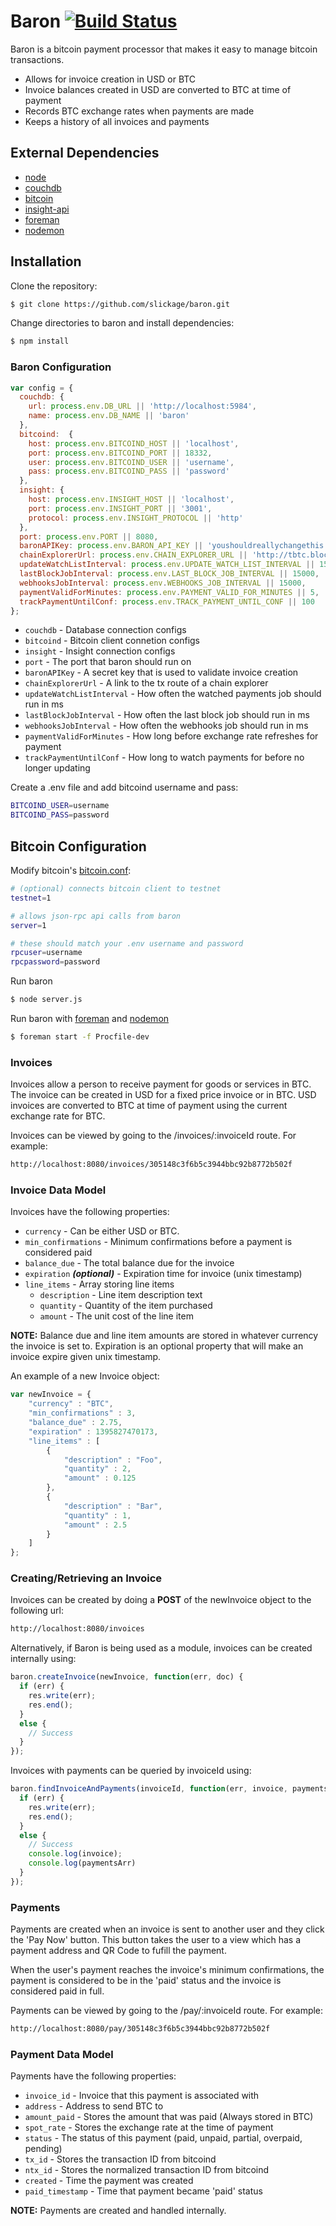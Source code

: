# Baron [![Build Status](https://travis-ci.org/slickage/baron.svg)](https://travis-ci.org/slickage/baron)

Baron is a bitcoin payment processor that makes it easy to manage bitcoin transactions. 

* Allows for invoice creation in USD or BTC
* Invoice balances created in USD are converted to BTC at time of payment
* Records BTC exchange rates when payments are made
* Keeps a history of all invoices and payments

## External Dependencies

* [node](http://nodejs.org)
* [couchdb](http://wiki.apache.org/couchdb/Installation)
* [bitcoin](https://bitcoin.org/en/download)
* [insight-api](https://github.com/bitpay/insight-api)
* [foreman](https://github.com/ddollar/foreman)
* [nodemon](https://github.com/remy/nodemon)

## Installation
Clone the repository:
```sh
$ git clone https://github.com/slickage/baron.git
```

Change directories to baron and install dependencies:
```sh
$ npm install
```
### Baron Configuration
```js
var config = {
  couchdb: {
    url: process.env.DB_URL || 'http://localhost:5984',
    name: process.env.DB_NAME || 'baron'
  },
  bitcoind:  {
    host: process.env.BITCOIND_HOST || 'localhost',
    port: process.env.BITCOIND_PORT || 18332,
    user: process.env.BITCOIND_USER || 'username',
    pass: process.env.BITCOIND_PASS || 'password'
  },
  insight: {
    host: process.env.INSIGHT_HOST || 'localhost',
    port: process.env.INSIGHT_PORT || '3001',
    protocol: process.env.INSIGHT_PROTOCOL || 'http'
  },
  port: process.env.PORT || 8080,
  baronAPIKey: process.env.BARON_API_KEY || 'youshouldreallychangethis',
  chainExplorerUrl: process.env.CHAIN_EXPLORER_URL || 'http://tbtc.blockr.io/tx/info',
  updateWatchListInterval: process.env.UPDATE_WATCH_LIST_INTERVAL || 15000,
  lastBlockJobInterval: process.env.LAST_BLOCK_JOB_INTERVAL || 15000,
  webhooksJobInterval: process.env.WEBHOOKS_JOB_INTERVAL || 15000,
  paymentValidForMinutes: process.env.PAYMENT_VALID_FOR_MINUTES || 5,
  trackPaymentUntilConf: process.env.TRACK_PAYMENT_UNTIL_CONF || 100
};
```

* ```couchdb``` - Database connection configs
* ```bitcoind``` - Bitcoin client connetion configs
* ```insight``` - Insight connection configs
* ```port``` - The port that baron should run on
* ```baronAPIKey``` - A secret key that is used to validate invoice creation
* ```chainExplorerUrl``` - A link to the tx route of a chain explorer
* ```updateWatchListInterval``` - How often the watched payments job should run in ms
* ```lastBlockJobInterval``` - How often the last block job should run in ms
* ```webhooksJobInterval``` - How often the webhooks job should run in ms
* ```paymentValidForMinutes``` - How long before exchange rate refreshes for payment
* ```trackPaymentUntilConf``` - How long to watch payments for before no longer updating

Create a .env file and add bitcoind username and pass:
```sh
BITCOIND_USER=username
BITCOIND_PASS=password
```

## Bitcoin Configuration
Modify bitcoin's [bitcoin.conf](https://en.bitcoin.it/wiki/Running_Bitcoin#Bitcoin.conf_Configuration_File):
```sh
# (optional) connects bitcoin client to testnet
testnet=1

# allows json-rpc api calls from baron
server=1

# these should match your .env username and password
rpcuser=username
rpcpassword=password
```

Run baron
```sh
$ node server.js
```

Run baron with [foreman](https://github.com/ddollar/foreman) and [nodemon](https://github.com/remy/nodemon)
```sh
$ foreman start -f Procfile-dev
```

### Invoices

Invoices allow a person to receive payment for goods or services in BTC. The invoice can be created in USD for a fixed price invoice or in BTC. USD invoices are converted to BTC at time of payment using the current exchange rate for BTC. 

Invoices can be viewed by going to the /invoices/:invoiceId route. For example:
```sh
http://localhost:8080/invoices/305148c3f6b5c3944bbc92b8772b502f
```

### Invoice Data Model

Invoices have the following properties:
* ```currency``` - Can be either USD or BTC.
* ```min_confirmations``` - Minimum confirmations before a payment is considered paid
* ```balance_due``` - The total balance due for the invoice
* ```expiration``` ***(optional)*** - Expiration time for invoice (unix timestamp)
* ```line_items``` - Array storing line items
  * ```description``` - Line item description text
  * ```quantity``` - Quantity of the item purchased
  * ```amount``` - The unit cost of the line item

**NOTE:** Balance due and line item amounts are stored in whatever currency the invoice is set to. Expiration is an optional property that will make an invoice expire given unix timestamp.

An example of a new Invoice object:
```js
var newInvoice = {
    "currency" : "BTC",
    "min_confirmations" : 3,
    "balance_due" : 2.75,
    "expiration" : 1395827470173,
    "line_items" : [
        {
            "description" : "Foo",
            "quantity" : 2,
            "amount" : 0.125
        }, 
        {
            "description" : "Bar",
            "quantity" : 1,
            "amount" : 2.5
        }
    ]
};
```
### Creating/Retrieving an Invoice

Invoices can be created by doing a **POST** of the newInvoice object to the following url:
```sh
http://localhost:8080/invoices
```

Alternatively, if Baron is being used as a module, invoices can be created internally using:

```js
baron.createInvoice(newInvoice, function(err, doc) {
  if (err) {
    res.write(err);
    res.end();
  }
  else {
    // Success
  }
});
```

Invoices with payments can be queried by invoiceId using:
```js
baron.findInvoiceAndPayments(invoiceId, function(err, invoice, paymentsArr) {
  if (err) {
    res.write(err);
    res.end();
  }
  else {
    // Success
    console.log(invoice);
    console.log(paymentsArr)
  }
});
```

### Payments

Payments are created when an invoice is sent to another user and they click the 'Pay Now' button. This button takes the user to a view which has a payment address and QR Code to fufill the payment.

When the user's payment reaches the invoice's minimum confirmations, the payment is considered to be in the 'paid' status and the invoice is considered paid in full.

Payments can be viewed by going to the /pay/:invoiceId route. For example:
```sh
http://localhost:8080/pay/305148c3f6b5c3944bbc92b8772b502f
```

### Payment Data Model

Payments have the following properties:
* ```invoice_id``` - Invoice that this payment is associated with
* ```address``` - Address to send BTC to
* ```amount_paid``` - Stores the amount that was paid (Always stored in BTC)
* ```spot_rate``` - Stores the exchange rate at the time of payment
* ```status``` - The status of this payment (paid, unpaid, partial, overpaid, pending)
* ```tx_id``` - Stores the transaction ID from bitcoind
* ```ntx_id``` - Stores the normalized transaction ID from bitcoind
* ```created``` - Time the payment was created
* ```paid_timestamp``` - Time that payment became 'paid' status

**NOTE:** Payments are created and handled internally.

